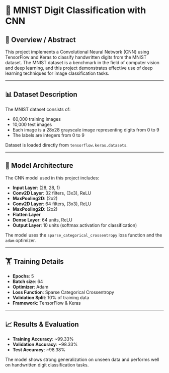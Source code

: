 # 🧠 MNIST Digit Classification with CNN

## 📄 Overview / Abstract

This project implements a Convolutional Neural Network (CNN) using TensorFlow and Keras to classify handwritten digits from the MNIST dataset. The MNIST dataset is a benchmark in the field of computer vision and deep learning, and this project demonstrates effective use of deep learning techniques for image classification tasks.

---
## 📊 Dataset Description

The MNIST dataset consists of:

- 60,000 training images  
- 10,000 test images  
- Each image is a 28x28 grayscale image representing digits from 0 to 9  
- The labels are integers from 0 to 9

Dataset is loaded directly from `tensorflow.keras.datasets`.

---

## 🧱 Model Architecture

The CNN model used in this project includes:

- **Input Layer**: (28, 28, 1)
- **Conv2D Layer**: 32 filters, (3x3), ReLU
- **MaxPooling2D**: (2x2)
- **Conv2D Layer**: 64 filters, (3x3), ReLU
- **MaxPooling2D**: (2x2)
- **Flatten Layer**
- **Dense Layer**: 64 units, ReLU
- **Output Layer**: 10 units (softmax activation for classification)

The model uses the `sparse_categorical_crossentropy` loss function and the `adam` optimizer.

---

## 🏋️ Training Details

- **Epochs**: 5  
- **Batch size**: 64  
- **Optimizer**: Adam  
- **Loss Function**: Sparse Categorical Crossentropy  
- **Validation Split**: 10% of training data  
- **Framework**: TensorFlow & Keras  

---

## 📈 Results & Evaluation

- **Training Accuracy**: ~99.33%  
- **Validation Accuracy**: ~98.33%  
- **Test Accuracy**: ~98.38%

The model shows strong generalization on unseen data and performs well on handwritten digit classification tasks.
